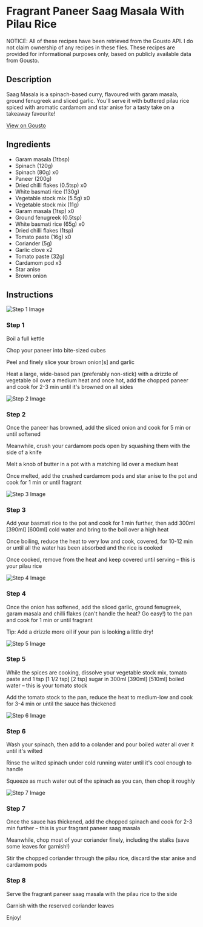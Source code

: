 # Fragrant Paneer Saag Masala With Pilau Rice

NOTICE: All of these recipes have been retrieved from the Gousto API. I do not claim ownership of any recipes in these files. These recipes are provided for informational purposes only, based on publicly available data from Gousto.

## Description

Saag Masala is a spinach-based curry, flavoured with garam masala, ground fenugreek and sliced garlic. You'll serve it with buttered pilau rice spiced with aromatic cardamom and star anise for a tasty take on a takeaway favourite!

[View on Gousto](https://www.gousto.co.uk/recipes/cookbook/fragrant-paneer-saag-masala-pilau-rice)

## Ingredients

- Garam masala (1tbsp)
- Spinach (120g)
- Spinach (80g) x0
- Paneer (200g)
- Dried chilli flakes (0.5tsp) x0
- White basmati rice (130g)
- Vegetable stock mix (5.5g) x0
- Vegetable stock mix (11g)
- Garam masala (1tsp) x0
- Ground fenugreek (0.5tsp)
- White basmati rice (65g) x0
- Dried chilli flakes (1tsp)
- Tomato paste (16g) x0
- Coriander (5g)
- Garlic clove x2
- Tomato paste (32g)
- Cardamom pod x3
- Star anise
- Brown onion

## Instructions

![Step 1 Image](https://production-media.gousto.co.uk/cms/recipe-step-image/2393-Step-1-x200.jpg)

### Step 1

Boil a full kettle

Chop your paneer into bite-sized cubes

Peel and finely slice your brown onion[s] and garlic

Heat a large, wide-based pan (preferably non-stick) with a drizzle of vegetable oil over a medium heat and once hot, add the chopped paneer and cook for 2-3 min until it's browned on all sides

![Step 2 Image](https://production-media.gousto.co.uk/cms/recipe-step-image/2393-Step-2-x200.jpg)

### Step 2

Once the paneer has browned, add the sliced onion and cook for 5 min or until softened

Meanwhile, crush your cardamom pods open by squashing them with the side of a knife

Melt a knob of butter in a pot with a matching lid over a medium heat

Once melted, add the crushed cardamom pods and star anise to the pot and cook for 1 min or until fragrant

![Step 3 Image](https://production-media.gousto.co.uk/cms/recipe-step-image/2393-Step-3-x200.jpg)

### Step 3

Add your basmati rice to the pot and cook for 1 min further, then add 300ml <span class="text-purple">[390ml]</span> <span class="text-danger">[600ml]</span> cold water and bring to the boil over a high heat

Once boiling, reduce the heat to very low and cook, covered, for 10-12 min or until all the water has been absorbed and the rice is cooked

Once cooked, remove from the heat and keep covered until serving – this is your pilau rice

![Step 4 Image](https://production-media.gousto.co.uk/cms/recipe-step-image/2393-Step-4-x200.jpg)

### Step 4

Once the onion has softened, add the sliced garlic, ground fenugreek, garam masala and chilli flakes (can't handle the heat? Go easy!) to the pan and cook for 1 min or until fragrant

Tip: Add a drizzle more oil if your pan is looking a little dry!

![Step 5 Image](https://production-media.gousto.co.uk/cms/recipe-step-image/2393-Step-5-x200.jpg)

### Step 5

While the spices are cooking, dissolve your vegetable stock mix, tomato paste and 1 tsp <span class="text-purple">[1 1/2 tsp] </span><span class="text-danger">[2 tsp]</span> sugar in 300ml <span class="text-purple">[390ml]</span> <span class="text-danger">[510ml] </span>boiled water – this is your tomato stock

Add the tomato stock to the pan, reduce the heat to medium-low and cook for 3-4 min or until the sauce has thickened

![Step 6 Image](https://production-media.gousto.co.uk/cms/recipe-step-image/2393-Step-6-x200.jpg)

### Step 6

Wash your spinach, then add to a colander and pour boiled water all over it until it's wilted

Rinse the wilted spinach under cold running water until it's cool enough to handle

Squeeze as much water out of the spinach as you can, then chop it roughly

![Step 7 Image](https://production-media.gousto.co.uk/cms/recipe-step-image/2393-Step-7-x200.jpg)

### Step 7

Once the sauce has thickened, add the chopped spinach and cook for 2-3 min further – this is your fragrant paneer saag masala

Meanwhile, chop most of your coriander finely, including the stalks (save some leaves for garnish!)

Stir the chopped coriander through the pilau rice, discard the star anise and cardamom pods

### Step 8

Serve the fragrant paneer saag masala with the pilau rice to the side

Garnish with the reserved coriander leaves

Enjoy!

